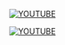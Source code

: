 [![YOUTUBE](![image](https://user-images.githubusercontent.com/95444663/191950040-1bdadd6b-f393-4433-857f-d26a278baa4c.png))](https://www.youtube.com/watch?v=OJt6c7njMzI)

[![YOUTUBE](https://img.youtube.com/vi/OJt6c7njMzI)](https://www.youtube.com/watch?v=OJt6c7njMzI)
